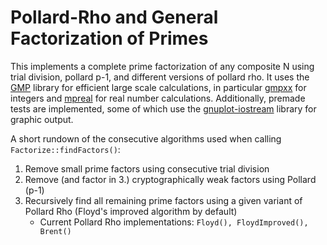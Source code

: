 # Pollard-Rho and General Factorization of Primes
This implements a complete prime factorization of any composite N using trial division, pollard p-1, and different versions of pollard rho.
It uses the [GMP](https://gmplib.org/) library for efficient large scale calculations, in particular [gmpxx](https://gmplib.org/manual/C_002b_002b-Interface-General) for integers and [mpreal](https://github.com/advanpix/mpreal) for real number calculations.
Additionally, premade tests are implemented, some of which use the [gnuplot-iostream](https://github.com/dstahlke/gnuplot-iostream) library for graphic output.

A short rundown of the consecutive algorithms used when calling ```Factorize::findFactors()```:
1. Remove small prime factors using consecutive trial division
2. Remove (and factor in 3.) cryptographically weak factors using Pollard (p-1)
3. Recursively find all remaining prime factors using a given variant of Pollard Rho (Floyd's improved algorithm by default)
   - Current Pollard Rho implementations: ```Floyd(), FloydImproved(), Brent()```
